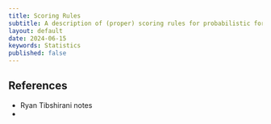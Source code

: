 ```yaml
---
title: Scoring Rules
subtitle: A description of (proper) scoring rules for probabilistic forecasting.
layout: default
date: 2024-06-15
keywords: Statistics
published: false
---
```


## References
- Ryan Tibshirani notes
- 
